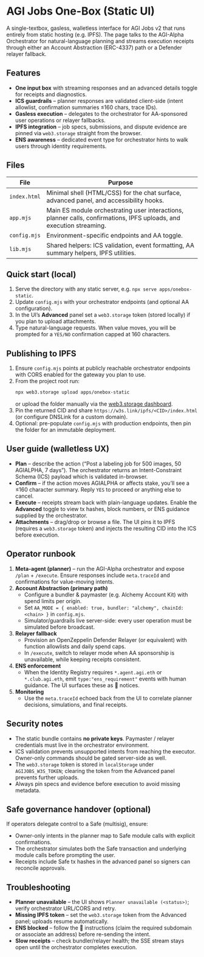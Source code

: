 # AGI Jobs One-Box (Static UI)

A single-textbox, gasless, walletless interface for AGI Jobs v2 that runs entirely from static hosting (e.g. IPFS). The page talks to the AGI-Alpha Orchestrator for natural-language planning and streams execution receipts through either an Account Abstraction (ERC-4337) path or a Defender relayer fallback.

## Features

- **One input box** with streaming responses and an advanced details toggle for receipts and diagnostics.
- **ICS guardrails** – planner responses are validated client-side (intent allowlist, confirmation summaries ≤160 chars, trace IDs).
- **Gasless execution** – delegates to the orchestrator for AA-sponsored user operations or relayer fallbacks.
- **IPFS integration** – job specs, submissions, and dispute evidence are pinned via `web3.storage` straight from the browser.
- **ENS awareness** – dedicated event type for orchestrator hints to walk users through identity requirements.

## Files

| File | Purpose |
| --- | --- |
| `index.html` | Minimal shell (HTML/CSS) for the chat surface, advanced panel, and accessibility hooks. |
| `app.mjs` | Main ES module orchestrating user interactions, planner calls, confirmations, IPFS uploads, and execution streaming. |
| `config.mjs` | Environment-specific endpoints and AA toggle. |
| `lib.mjs` | Shared helpers: ICS validation, event formatting, AA summary helpers, IPFS utilities. |

## Quick start (local)

1. Serve the directory with any static server, e.g. `npx serve apps/onebox-static`.
2. Update `config.mjs` with your orchestrator endpoints (and optional AA configuration).
3. In the UI’s **Advanced** panel set a `web3.storage` token (stored locally) if you plan to upload attachments.
4. Type natural-language requests. When value moves, you will be prompted for a `YES/NO` confirmation capped at 160 characters.

## Publishing to IPFS

1. Ensure `config.mjs` points at publicly reachable orchestrator endpoints with CORS enabled for the gateway you plan to use.
2. From the project root run:
   ```bash
   npx web3.storage upload apps/onebox-static
   ```
   or upload the folder manually via the [web3.storage dashboard](https://web3.storage/).
3. Pin the returned CID and share `https://w3s.link/ipfs/<CID>/index.html` (or configure DNSLink for a custom domain).
4. Optional: pre-populate `config.mjs` with production endpoints, then pin the folder for an immutable deployment.

## User guide (walletless UX)

- **Plan** – describe the action (“Post a labeling job for 500 images, 50 AGIALPHA, 7 days”). The orchestrator returns an Intent-Constraint Schema (ICS) payload which is validated in-browser.
- **Confirm** – if the action moves AGIALPHA or affects stake, you’ll see a ≤160 character summary. Reply `YES` to proceed or anything else to cancel.
- **Execute** – receipts stream back with plain-language updates. Enable the **Advanced** toggle to view tx hashes, block numbers, or ENS guidance supplied by the orchestrator.
- **Attachments** – drag/drop or browse a file. The UI pins it to IPFS (requires a `web3.storage` token) and injects the resulting CID into the ICS before execution.

## Operator runbook

1. **Meta-agent (planner)** – run the AGI-Alpha orchestrator and expose `/plan` + `/execute`. Ensure responses include `meta.traceId` and confirmations for value-moving intents.
2. **Account Abstraction (primary path)**
   - Configure a bundler & paymaster (e.g. Alchemy Account Kit) with spend limits per origin.
   - Set `AA_MODE = { enabled: true, bundler: "alchemy", chainId: <chain> }` in `config.mjs`.
   - Simulator/guardrails live server-side: every user operation must be simulated before broadcast.
3. **Relayer fallback**
   - Provision an OpenZeppelin Defender Relayer (or equivalent) with function allowlists and daily spend caps.
   - In `/execute`, switch to relayer mode when AA sponsorship is unavailable, while keeping receipts consistent.
4. **ENS enforcement**
   - When the Identity Registry requires `*.agent.agi.eth` or `*.club.agi.eth`, emit `type:"ens_requirement"` events with human guidance. The UI surfaces these as 🔐 notices.
5. **Monitoring**
   - Use the `meta.traceId` echoed back from the UI to correlate planner decisions, simulations, and final receipts.

## Security notes

- The static bundle contains **no private keys**. Paymaster / relayer credentials must live in the orchestrator environment.
- ICS validation prevents unsupported intents from reaching the executor. Owner-only commands should be gated server-side as well.
- The `web3.storage` token is stored in `localStorage` under `AGIJOBS_W3S_TOKEN`; clearing the token from the Advanced panel prevents further uploads.
- Always pin specs and evidence before execution to avoid missing metadata.

## Safe governance handover (optional)

If operators delegate control to a Safe (multisig), ensure:

- Owner-only intents in the planner map to Safe module calls with explicit confirmations.
- The orchestrator simulates both the Safe transaction and underlying module calls before prompting the user.
- Receipts include Safe tx hashes in the advanced panel so signers can reconcile approvals.

## Troubleshooting

- **Planner unavailable** – the UI shows `Planner unavailable (<status>)`; verify orchestrator URL/CORS and retry.
- **Missing IPFS token** – set the `web3.storage` token from the Advanced panel; uploads resume automatically.
- **ENS blocked** – follow the 🔐 instructions (claim the required subdomain or associate an address) before re-sending the intent.
- **Slow receipts** – check bundler/relayer health; the SSE stream stays open until the orchestrator completes execution.

